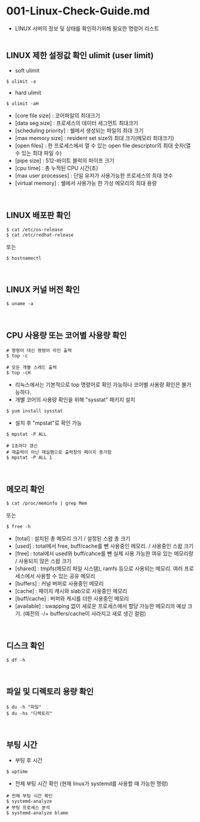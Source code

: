 # 001-Linux-Check-Guide.md
- LINUX 서버의 정보 및 상태를 확인하기위해 필요한 명령어 리스트
<br><br>

## LINUX 제한 설정값 확인 ulimit (user limit)
- soft ulimit
```
$ ulimit -a
```
- hard ulimit
```
$ ulimit -aH
```
- [core file size] : 코어파일의 최대크기
- [data seg size] : 프로세스의 데이터 세그먼트 최대크기
- [scheduling priority] : 쉘에서 생성되는 파일의 최대 크기
- [max memory size] : resident set size의 최대 크기(메모리 최대크기)
- [open files] : 한 프로세스에서 열 수 있는 open file descriptor의 최대 숫자(열수 있는 최대 파일 수)
- [pipe size] : 512-바이트 블럭의 파이프 크기
- [cpu time] : 총 누적된 CPU 시간(초)
- [max user processes] : 단일 유저가 사용가능한 프로세스의 최대 갯수
- [virtual memory] : 쉘에서 사용가능 한 가상 메모리의 최대 용량
<br>

## LINUX 배포판 확인
```shell
$ cat /etc/os-release
$ cat /etc/redhat-release
```
또는
```shell
$ hostnamectl
```
<br>

## LINUX 커널 버전 확인
```
$ uname -a
```
<br>

## CPU 사용량 또는 코어별 사용량 확인
```shell
# 명령어 대신 명령어 라인 출력
$ top -c

# 모든 개별 스레드 출력
$ top -cH
```
- 리눅스에서는 기본적으로 top 명령어로 확인 가능하나 코어별 사용량 확인은 불가능하다.
- 개별 코어의 사용량 확인을 위해 "sysstat" 패키지 설치
```shell
$ yum install sysstat
```
- 설치 후 "mpstat"로 확인 가능
```shell
$ mpstat -P ALL

# 1초마다 갱신
# 재출력이 아닌 재실행으로 출력창의 페이지 증가함
$ mpstat -P ALL 1
```
<br>

## 메모리 확인
```
$ cat /proc/meminfo | grep Mem
```
또는
```
$ free -h
```
- [total] : 설치된 총 메모리 크기 / 설정된 스왑 총 크기
- [used] : total에서 free, buff/cache를 뺀 사용중인 메모리. / 사용중인 스왑 크기
- [free] : total에서 used와 buff/cahce를 뺀 실제 사용 가능한 여유 있는 메모리량 / 사용되지 않은 스왑 크기
- [shared] : tmpfs(메모리 파일 시스템), ramfs 등으로 사용되는 메모리. 여러 프로세스에서 사용할 수 있는 공유 메모리
- [buffers] : 커널 버퍼로 사용중인 메모리
- [cache] : 페이지 캐시와 slab으로 사용중인 메모리
- [buff/cache] : 버퍼와 캐시를 더한 사용중인 메모리
- [available] : swapping 없이 새로운 프로세스에서 할당 가능한 메모리의 예상 크기. (예전의 -/+ buffers/cache이 사라지고 새로 생긴 컬럼)
<br>

## 디스크 확인
```
$ df -h
```
<br>

## 파일 및 디렉토리 용량 확인
```
$ du -h "파일"
$ du -hs "디렉토리"
```
<br>

## 부팅 시간
- 부팅 후 시간
```
$ uptime
```
- 전체 부팅 시간 확인 (현재 linux가 systemd를 사용할 때 가능한 명령)
```
# 전체 부팅 시간 확인
$ systemd-analyze
# 부팅 프로세스 분석
$ systemd-analyze blame
```
